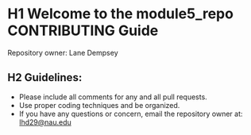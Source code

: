 # H1 Welcome to the module5_repo CONTRIBUTING Guide
Repository owner: Lane Dempsey

## H2 Guidelines:
* Please include all comments for any and all pull requests. 
* Use proper coding techniques and be organized. 
* If you have any questions or concern, email the repository owner at: lhd29@nau.edu
